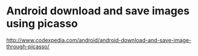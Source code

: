 # Android download and save images using picasso
http://www.codexpedia.com/android/android-download-and-save-image-through-picasso/

